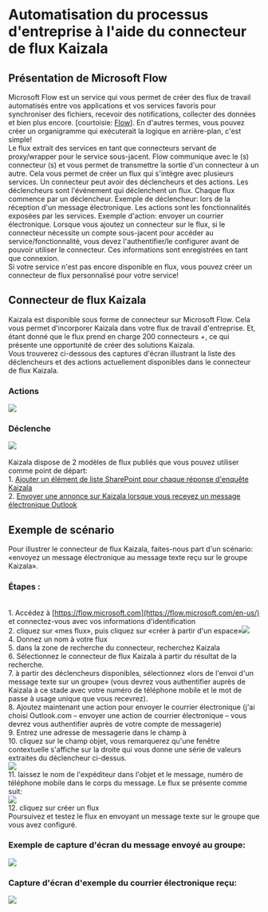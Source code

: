# <a name="automating-business-process-using-kaizala-flow-connector"></a>Automatisation du processus d'entreprise à l'aide du connecteur de flux Kaizala
## <a name="introduction-to-microsoft-flow"></a>Présentation de Microsoft Flow
Microsoft Flow est un service qui vous permet de créer des flux de travail automatisés entre vos applications et vos services favoris pour synchroniser des fichiers, recevoir des notifications, collecter des données et bien plus encore. [courtoisie: [Flow](https://docs.microsoft.com/en-us/flow/getting-started)]. En d'autres termes, vous pouvez créer un organigramme qui exécuterait la logique en arrière-plan, c'est simple!
<br> Le flux extrait des services en tant que connecteurs servant de proxy/wrapper pour le service sous-jacent. Flow communique avec le (s) connecteur (s) et vous permet de transmettre la sortie d'un connecteur à un autre.  Cela vous permet de créer un flux qui s'intègre avec plusieurs services. Un connecteur peut avoir des déclencheurs et des actions. Les déclencheurs sont l'événement qui déclenchent un flux. Chaque flux commence par un déclencheur. Exemple de déclencheur: lors de la réception d'un message électronique. Les actions sont les fonctionnalités exposées par les services. Exemple d'action: envoyer un courrier électronique. Lorsque vous ajoutez un connecteur sur le flux, si le connecteur nécessite un compte sous-jacent pour accéder au service/fonctionnalité, vous devez l'authentifier/le configurer avant de pouvoir utiliser le connecteur. Ces informations sont enregistrées en tant que connexion.
<br> Si votre service n'est pas encore disponible en flux, vous pouvez créer un connecteur de flux personnalisé pour votre service!
## <a name="kaizala-flow-connector"></a>Connecteur de flux Kaizala
Kaizala est disponible sous forme de connecteur sur Microsoft Flow. Cela vous permet d'incorporer Kaizala dans votre flux de travail d'entreprise. Et, étant donné que le flux prend en charge 200 connecteurs +, ce qui présente une opportunité de créer des solutions Kaizala.
<br> Vous trouverez ci-dessous des captures d'écran illustrant la liste des déclencheurs et des actions actuellement disponibles dans le connecteur de flux Kaizala.
### <a name="actions"></a>Actions
![](Images/MailFlow_Actions.PNG)
### <a name="triggers"></a>Déclenche
![](Images/MailFlow_Triggers.PNG)
<br>
<br> Kaizala dispose de 2 modèles de flux publiés que vous pouvez utiliser comme point de départ:
<br> 1. [Ajouter un élément de liste SharePoint pour chaque réponse d'enquête Kaizala](https://us.flow.microsoft.com/en-us/galleries/public/templates/a71f0ac3e35a40728b3e9ee27bf9dbcd/add-a-sharepoint-list-item-for-every-kaizala-survey-response/)
<br> 2. [Envoyer une annonce sur Kaizala lorsque vous recevez un message électronique Outlook](https://us.flow.microsoft.com/en-us/galleries/public/templates/cb85f664dfb0421dbd937dd64618f791/send-an-announcement-on-kaizala-when-you-get-an-outlook-email/)
## <a name="example-scenario"></a>Exemple de scénario
Pour illustrer le connecteur de flux Kaizala, faites-nous part d'un scénario: «envoyez un message électronique au message texte reçu sur le groupe Kaizala».
### <a name="steps"></a>Étapes :
<br> 1. Accédez à [https://flow.microsoft.com](https://flow.microsoft.com/en-us/) et connectez-vous avec vos informations d'identification
<br> 2. cliquez sur «mes flux», puis cliquez sur «créer à partir d'un espace»![](Images/MailFlow_Search.PNG)
<br> 4. Donnez un nom à votre flux
<br> 5. dans la zone de recherche du connecteur, recherchez Kaizala
<br> 6. Sélectionnez le connecteur de flux Kaizala à partir du résultat de la recherche.
<br>  7. à partir des déclencheurs disponibles, sélectionnez «lors de l'envoi d'un message texte sur un groupe» (vous devrez vous authentifier auprès de Kaizala à ce stade avec votre numéro de téléphone mobile et le mot de passe à usage unique que vous recevrez).
<br>  8. Ajoutez maintenant une action pour envoyer le courrier électronique (j'ai choisi Outlook.com – envoyer une action de courrier électronique – vous devrez vous authentifier auprès de votre compte de messagerie)
<br> 9. Entrez une adresse de messagerie dans le champ à
<br>10. cliquez sur le champ objet, vous remarquerez qu'une fenêtre contextuelle s'affiche sur la droite qui vous donne une série de valeurs extraites du déclencheur ci-dessus.
<br>![](Images/MailFlow_4.PNG)
<br> 11. laissez le nom de l'expéditeur dans l'objet et le message, numéro de téléphone mobile dans le corps du message. Le flux se présente comme suit:
<br>
![](Images/MailFlow_5.PNG)
<br> 12. cliquez sur créer un flux
<br>  Poursuivez et testez le flux en envoyant un message texte sur le groupe que vous avez configuré.
### <a name="sample-screenshot-of-the-message-sent-on-the-group"></a>Exemple de capture d'écran du message envoyé au groupe:

![](Images/MailFlow_6.PNG)
### <a name="sample-screenshot-of-the-email-received"></a>Capture d'écran d'exemple du courrier électronique reçu:
![](Images/MailFlow_MailReceived.PNG)









